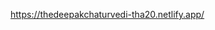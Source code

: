 <a href="https://thedeepakchaturvedi-tha20.netlify.app/">https://thedeepakchaturvedi-tha20.netlify.app/</a>
